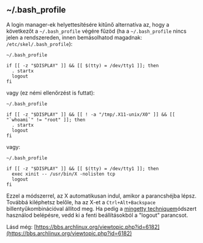 ## ~/.bash_profile

A login manager-ek helyettesítésére kitűnő alternatíva az, hogy a következőt a `~/.bash_profile` végére fűzöd (ha a `~/.bash_profile` nincs jelen a rendszereden, innen bemásolhatod magadnak: `/etc/skel/.bash_profile`):

 `~/.bash_profile` 
```
if [[ -z "$DISPLAY" ]] && [[ $(tty) = /dev/tty1 ]]; then
  . startx
  logout
fi

```

vagy (ez némi ellenőrzést is futtat):

 `~/.bash_profile` 
```
if [[ -z "$DISPLAY" ]] && [[ ! -a "/tmp/.X11-unix/X0" ]] && [[ "`whoami`" != "root" ]]; then
  . startx
  logout
fi

```

vagy:

 `~/.bash_profile` 
```
if [[ -z "$DISPLAY" ]] && [[ $(tty) = /dev/tty1 ]]; then
  exec xinit -- /usr/bin/X -nolisten tcp
  logout
fi

```

Ezzel a módszerrel, az X automatikusan indul, amikor a parancshéjba lépsz. Továbbá kiléphetsz belőle, ha az X-et a `Ctrl+Alt+Backspace` billentyűkombinációval állítod meg. Ha pedig a [mingetty techniquem](/index.php/Automatic_login_to_virtual_console#Using_mingetty "Automatic login to virtual console")ódszert használod belépésre, vedd ki a fenti beállításokból a "logout" parancsot.

Lásd még: [https://bbs.archlinux.org/viewtopic.php?id=6182](https://bbs.archlinux.org/viewtopic.php?id=6182)